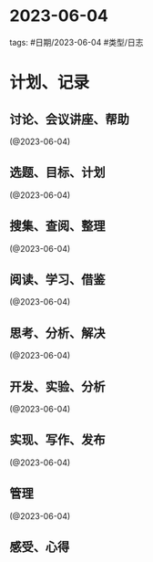 

# 2023-06-04


tags: #日期/2023-06-04 #类型/日志 


# 计划、记录

## 讨论、会议讲座、帮助

(@2023-06-04)



## 选题、目标、计划

(@2023-06-04)



## 搜集、查阅、整理

(@2023-06-04)



## 阅读、学习、借鉴

(@2023-06-04)



## 思考、分析、解决

(@2023-06-04)



## 开发、实验、分析

(@2023-06-04)



## 实现、写作、发布

(@2023-06-04)





## 管理

(@2023-06-04)



## 感受、心得



